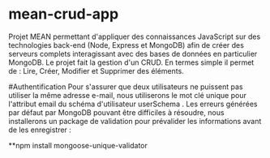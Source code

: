# mean-crud-app
Projet MEAN permettant d'appliquer des connaissances JavaScript sur des technologies back-end (Node, Express et MongoDB) afin de créer des serveurs complets interagissant avec des bases de données en particulier MongoDB. Le projet fait la gestion d'un CRUD.
En termes simple il permet de :
Lire, Créer, Modifier et Supprimer des éléments.


#Authentification
Pour s'assurer que deux utilisateurs ne puissent pas utiliser la même adresse e-mail, nous utiliserons le mot clé unique pour l'attribut email du schéma d'utilisateur userSchema . Les erreurs générées par défaut par MongoDB pouvant être difficiles à résoudre, nous installerons un package de validation pour prévalider les informations avant de les enregistrer :

**npm install mongoose-unique-validator

